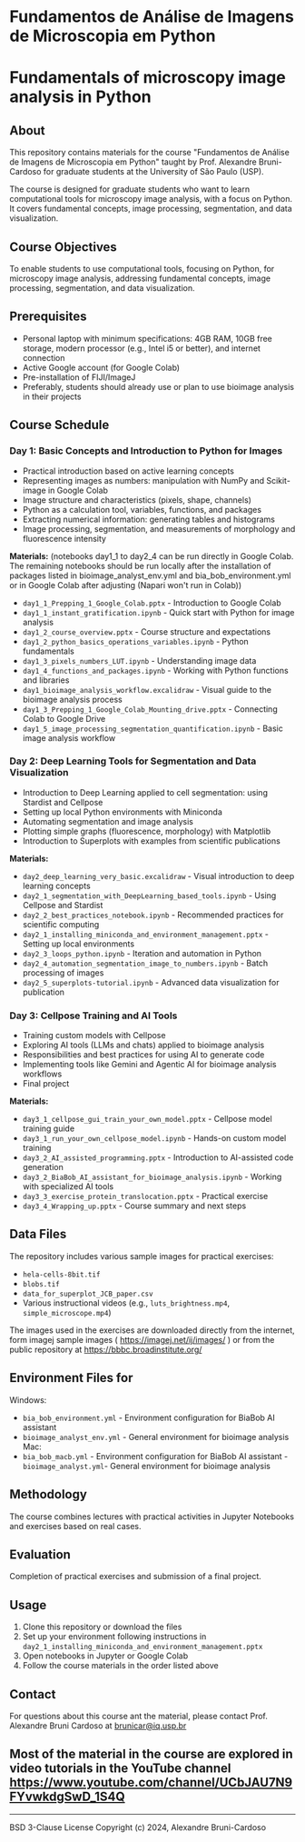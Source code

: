 # Fundamentos de Análise de Imagens de Microscopia em Python
# Fundamentals of microscopy image analysis in Python

## About
This repository contains materials for the course "Fundamentos de Análise de Imagens de Microscopia em Python" taught by Prof. Alexandre Bruni-Cardoso for graduate students at the University of São Paulo (USP).

The course is designed for graduate students who want to learn computational tools for microscopy image analysis, with a focus on Python. It covers fundamental concepts, image processing, segmentation, and data visualization.

## Course Objectives
To enable students to use computational tools, focusing on Python, for microscopy image analysis, addressing fundamental concepts, image processing, segmentation, and data visualization.

## Prerequisites
- Personal laptop with minimum specifications: 4GB RAM, 10GB free storage, modern processor (e.g., Intel i5 or better), and internet connection
- Active Google account (for Google Colab)
- Pre-installation of FIJI/ImageJ
- Preferably, students should already use or plan to use bioimage analysis in their projects

## Course Schedule

### Day 1: Basic Concepts and Introduction to Python for Images
- Practical introduction based on active learning concepts
- Representing images as numbers: manipulation with NumPy and Scikit-image in Google Colab
- Image structure and characteristics (pixels, shape, channels)
- Python as a calculation tool, variables, functions, and packages
- Extracting numerical information: generating tables and histograms
- Image processing, segmentation, and measurements of morphology and fluorescence intensity

**Materials:**
(notebooks day1_1 to day2_4 can be run directly in Google Colab.
 The remaining notebooks should be run locally after the installation of packages listed in bioimage_analyst_env.yml and bia_bob_environment.yml 
 or in Google Colab after adjusting (Napari won't run in Colab))

- `day1_1_Prepping_1_Google_Colab.pptx` - Introduction to Google Colab
- `day1_1_instant_gratification.ipynb` - Quick start with Python for image analysis
- `day1_2_course_overview.pptx` - Course structure and expectations
- `day1_2_python_basics_operations_variables.ipynb` - Python fundamentals
- `day1_3_pixels_numbers_LUT.ipynb` - Understanding image data
- `day1_4_functions_and_packages.ipynb` - Working with Python functions and libraries
- `day1_bioimage_analysis_workflow.excalidraw` - Visual guide to the bioimage analysis process
- `day1_3_Prepping_1_Google_Colab_Mounting_drive.pptx` - Connecting Colab to Google Drive
- `day1_5_image_processing_segmentation_quantification.ipynb` - Basic image analysis workflow

### Day 2: Deep Learning Tools for Segmentation and Data Visualization
- Introduction to Deep Learning applied to cell segmentation: using Stardist and Cellpose
- Setting up local Python environments with Miniconda
- Automating segmentation and image analysis
- Plotting simple graphs (fluorescence, morphology) with Matplotlib
- Introduction to Superplots with examples from scientific publications

**Materials:**
- `day2_deep_learning_very_basic.excalidraw` - Visual introduction to deep learning concepts
- `day2_1_segmentation_with_DeepLearning_based_tools.ipynb` - Using Cellpose and Stardist
- `day2_2_best_practices_notebook.ipynb` - Recommended practices for scientific computing
- `day2_1_installing_miniconda_and_environment_management.pptx` - Setting up local environments
- `day2_3_loops_python.ipynb` - Iteration and automation in Python
- `day2_4_automation_segmentation_image_to_numbers.ipynb` - Batch processing of images
- `day2_5_superplots-tutorial.ipynb` - Advanced data visualization for publication

### Day 3: Cellpose Training and AI Tools
- Training custom models with Cellpose
- Exploring AI tools (LLMs and chats) applied to bioimage analysis
- Responsibilities and best practices for using AI to generate code
- Implementing tools like Gemini and Agentic AI for bioimage analysis workflows
- Final project

**Materials:**
- `day3_1_cellpose_gui_train_your_own_model.pptx` - Cellpose model training guide
- `day3_1_run_your_own_cellpose_model.ipynb` - Hands-on custom model training
- `day3_2_AI_assisted_programming.pptx` - Introduction to AI-assisted code generation
- `day3_2_BiaBob_AI_assistant_for_bioimage_analysis.ipynb` - Working with specialized AI tools
- `day3_3_exercise_protein_translocation.pptx` - Practical exercise
- `day3_4_Wrapping_up.pptx` - Course summary and next steps

## Data Files
The repository includes various sample images for practical exercises:
- `hela-cells-8bit.tif`
- `blobs.tif`
- `data_for_superplot_JCB_paper.csv`
- Various instructional videos (e.g., `luts_brightness.mp4`, `simple_microscope.mp4`)

The images used in the exercises are downloaded directly from the internet, form imagej sample images ( https://imagej.net/ij/images/ ) or from the public repository at https://bbbc.broadinstitute.org/
## Environment Files for
Windows: 
- `bia_bob_environment.yml` - Environment configuration for BiaBob AI assistant
- `bioimage_analyst_env.yml` - General environment for bioimage analysis
Mac:
- `bia_bob_macb.yml` - Environment configuration for BiaBob AI assistant
-`bioimage_analyst.yml`- General environment for bioimage analysis

## Methodology
The course combines lectures with practical activities in Jupyter Notebooks and exercises based on real cases.

## Evaluation
Completion of practical exercises and submission of a final project.

## Usage
1. Clone this repository or download the files
2. Set up your environment following instructions in `day2_1_installing_miniconda_and_environment_management.pptx`
3. Open notebooks in Jupyter or Google Colab
4. Follow the course materials in the order listed above

## Contact
For questions about this course ant the material, please contact Prof. Alexandre Bruni Cardoso at brunicar@iq.usp.br 

## Most of the material in the course are explored in video tutorials in the YouTube channel https://www.youtube.com/channel/UCbJAU7N9FYvwkdgSwD_1S4Q

---
BSD 3-Clause License
Copyright (c) 2024, Alexandre Bruni-Cardoso
